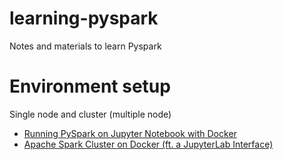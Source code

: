 # learning-pyspark
Notes and materials to learn Pyspark


# Environment setup

Single node and cluster (multiple node)
- [Running PySpark on Jupyter Notebook with Docker](https://medium.com/@suci/running-pyspark-on-jupyter-notebook-with-docker-602b18ac4494)
- [Apache Spark Cluster on Docker (ft. a JupyterLab Interface)](https://towardsdatascience.com/apache-spark-cluster-on-docker-ft-a-juyterlab-interface-418383c95445)